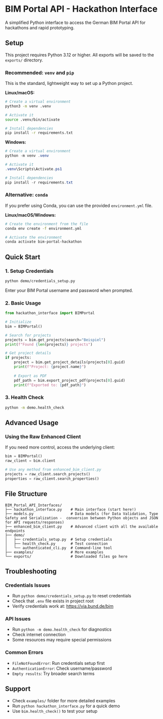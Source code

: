 # BIM Portal API - Hackathon Interface

A simplified Python interface to access the German BIM Portal API for hackathons and rapid prototyping.

## Setup

This project requires Python 3.12 or higher. All exports will be saved to the `exports/` directory.

### Recommended: `venv` and `pip`

This is the standard, lightweight way to set up a Python project.

**Linux/macOS:**
```bash
# Create a virtual environment
python3 -m venv .venv

# Activate it
source .venv/bin/activate

# Install dependencies
pip install -r requirements.txt
```

**Windows:**
```powershell
# Create a virtual environment
python -m venv .venv

# Activate it
.venv\Scripts\Activate.ps1

# Install dependencies
pip install -r requirements.txt
```

### Alternative: `conda`

If you prefer using Conda, you can use the provided `environment.yml` file.

**Linux/macOS/Windows:**
```bash
# Create the environment from the file
conda env create -f environment.yml

# Activate the environment
conda activate bim-portal-hackathon
```

## Quick Start

### 1. Setup Credentials
```bash
python demo/credentials_setup.py
```
Enter your BIM Portal username and password when prompted.

### 2. Basic Usage
```python
from hackathon_interface import BIMPortal

# Initialize
bim = BIMPortal()

# Search for projects
projects = bim.get_projects(search="Beispiel")
print(f"Found {len(projects)} projects")

# Get project details
if projects:
    project = bim.get_project_details(projects[0].guid)
    print(f"Project: {project.name}")
    
    # Export as PDF
    pdf_path = bim.export_project_pdf(projects[0].guid)
    print(f"Exported to: {pdf_path}")
```

### 3. Health Check
```bash
python -m demo.health_check
```

## Advanced Usage

### Using the Raw Enhanced Client
If you need more control, access the underlying client:
```python
bim = BIMPortal()
raw_client = bim.client

# Use any method from enhanced_bim_client.py
projects = raw_client.search_projects()
properties = raw_client.search_properties()
```

## File Structure
```
BIM_Portal_API_Interfaces/
├── hackathon_interface.py    # Main interface (start here!)
├── models.py                 # Data models (for Data Validation, Type Safety and Serialization -  conversion between Python objects and JSON for API requests/responses)
├── enhanced_bim_client.py    # Advanced client with all the available endpoints
├── demo/
│   ├── credentials_setup.py  # Setup credentials
│   ├── health_check.py       # Test connection
│   └── authenticated_cli.py  # Command-line tool
├── examples/                 # More examples
└── exports/                  # Downloaded files go here
```

## Troubleshooting

### Credentials Issues
- Run `python demo/credentials_setup.py` to reset credentials
- Check that `.env` file exists in project root
- Verify credentials work at: https://via.bund.de/bim

### API Issues
- Run `python -m demo.health_check` for diagnostics
- Check internet connection
- Some resources may require special permissions

### Common Errors
- `FileNotFoundError`: Run credentials setup first
- `AuthenticationError`: Check username/password
- `Empty results`: Try broader search terms


## Support

- Check `examples/` folder for more detailed examples
- Run `python hackathon_interface.py` for a quick demo
- Use `bim.health_check()` to test your setup